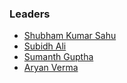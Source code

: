 ### Leaders
* [Shubham Kumar Sahu](mailto:shubham.kumarsahu@owasp.org)
* [Subidh Ali](mailto:subidh.ali@owasp.org)
* [Sumanth Guptha](mailto:sumanth.guptha@owasp.org)
* [Aryan Verma](mailto:aryan.verma@owasp.org)
